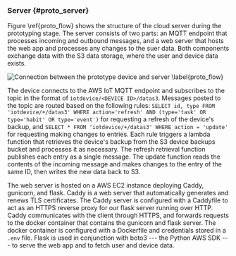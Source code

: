 ### Server {#proto_server}

Figure \ref{proto_flow} shows the structure of the cloud server during the prototyping stage.
The server consists of two parts: an MQTT endpoint that processes incoming and outbound messages,
and a web server that hosts the web app and processes any changes to the suer data.
Both components exchange data with the S3 data storage, where the user and device data exists.

![Connection between the prototype device and server \label{proto_flow}](images/prototype_data_flow.png)

The device connects to the AWS IoT MQTT endpoint and subscribes to the topic in the format of `iotdevice/<DEVICE ID>/datas3`.
Messages posted to the topic are routed based on the following rules:
`SELECT id, type FROM 'iotdevice/+/datas3' WHERE action='refresh' AND (type='task' OR type='habit' OR type='event')`
for requesting a refresh of the device's backup, and
`SELECT * FROM 'iotdevice/+/datas3' WHERE action = 'update'`
for requesting making changes to entries.
Each rule triggers a lambda function that retrieves the device's backup from the S3 device backups bucket and processes it as necessary.
The refresh retrieval function publishes each entry as a single message.
The update function reads the contents of the incoming message and makes changes to the entry of the same ID, then writes the new data back to S3.

The web server is hosted on a AWS EC2 instance deploying Caddy, gunicorn, and flask.
Caddy is a web server that automatically generates and renews TLS certificates.
The Caddy server is configured with a Caddyfile to act as an HTTPS reverse proxy for our flask server running over HTTP.
Caddy communicates with the client through HTTPS, and forwards requests to the docker container that contains the gunicorn and flask server.
The docker container is configured with a Dockerfile and credentials stored in a `.env` file.
Flask is used in conjunction with boto3 --- the Python AWS SDK --- to serve the web app and to fetch user and device data.
